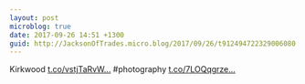 ```yaml
---
layout: post
microblog: true
date: 2017-09-26 14:51 +1300
guid: http://JacksonOfTrades.micro.blog/2017/09/26/t912494722329006080.html
---
```

Kirkwood [t.co/vstjTaRvW...](https://t.co/vstjTaRvW9) #photography [t.co/7LOQqgrze...](https://t.co/7LOQqgrzeM)
